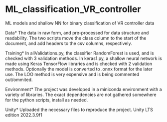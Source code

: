 # ML_classification_VR_controller
ML models and shallow NN for binary classification of VR controller data

Data*
The data in raw form, and pre-processed for data structure and readability. The two scripts move the class column to the start of the document, and add headers to the csv columns, respectively.

Training*
In allValidations.py, the classifier RandomForest is used, and is checked with 3 validation methods.
In keras1.py, a shallow neural network is made using Keras TensorFlow libraries and is checked with 2 validation methods. Optionally the model is converted to .onnx format for the later use.
The LOO method is very expensive and is being commented out/ommited.

Environment*
The project was developed in a miniconda environment with a variety of libraries. The exact dependencies are not gathered somewhere for the python scripts, install as needed.

Unity*
Uploaded the necessary files to reproduce the project. Unity LTS edition 2022.3.9f1
